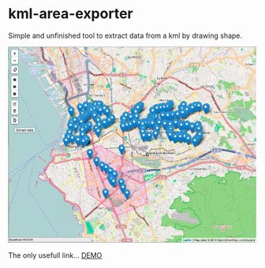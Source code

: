# kml-area-exporter

Simple and unfinished tool to extract data from a kml by drawing shape.

![Alt text](/capture.png?raw=true "KML Extract")

The only usefull link… [DEMO](http://rawgit.com/c4software/kml-area-exporter/master/index.html)


